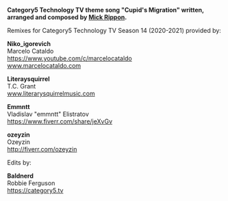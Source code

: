 **Category5 Technology TV theme song "Cupid's Migration" written, arranged and composed by [Mick Rippon](https://mickrippon.com).**

Remixes for Category5 Technology TV Season 14 (2020-2021) provided by:

**Niko_igorevich**\
Marcelo Cataldo\
https://www.youtube.com/c/marcelocataldo \
www.marcelocataldo.com

**Literaysquirrel**\
T.C. Grant\
www.literarysquirrelmusic.com

**Emmntt**\
Vladislav "emmntt" Elistratov\
https://www.fiverr.com/share/jeXvGv

**ozeyzin**\
Ozeyzin\
http://fiverr.com/ozeyzin

Edits by:

**Baldnerd**\
Robbie Ferguson\
https://category5.tv
